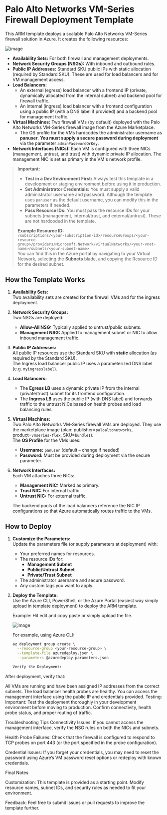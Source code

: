 # Palo Alto Networks VM-Series Firewall Deployment Template

This ARM template deploys a scalable Palo Alto Networks VM-Series firewall solution in Azure. It creates the following resources:

![image](https://github.com/user-attachments/assets/14db5c9f-36fc-4d81-90ac-2ad4ec133c53)


- **Availability Sets:** For both firewall and management deployments.
- **Network Security Groups (NSGs):** With inbound and outbound rules.
- **Public IP Addresses:** Standard SKU public IPs with static allocation (required by Standard SKU). These are used for load balancers and for VM management access.
- **Load Balancers:** 
  - An external (egress) load balancer with a frontend IP (private, dynamically allocated from the internal subnet) and backend pool for firewall traffic.
  - An internal (ingress) load balancer with a frontend configuration using a public IP (with a DNS label if provided) and a backend pool for management traffic.
- **Virtual Machines:** Two firewall VMs (by default) deployed with the Palo Alto Networks VM-Series firewall image from the Azure Marketplace.  
  - The OS profile for the VMs hardcodes the administrator username as **panuser**. **You must supply a secure password during deployment** via the parameter `adminPasswordOrKey`.
- **Network Interfaces (NICs):** Each VM is configured with three NICs (management, untrust, and trust) with dynamic private IP allocation. The management NIC is set as primary in the VM's network profile.

> **Important:**  
> - **Test in a Dev Environment First:** Always test this template in a development or staging environment before using it in production.  
> - **Set Administrator Credentials:** You must supply a valid administrator username and password. Although the template uses `panuser` as the default username, you can modify this in the parameters if needed.  
> - **Pass Resource IDs:** You must pass the resource IDs for your subnets (management, internal/trust, and external/untrust). These are not hardcoded in the template.
>
> **Example Resource ID:**  
> `/subscriptions/<your-subscription-id>/resourceGroups/<your-resource-group>/providers/Microsoft.Network/virtualNetworks/<your-vnet-name>/subnets/<your-subnet-name>`  
> You can find this in the Azure portal by navigating to your Virtual Network, selecting the **Subnets** blade, and copying the Resource ID for the desired subnet.

## How the Template Works

1. **Availability Sets:**  
   Two availability sets are created for the firewall VMs and for the ingress deployment.

2. **Network Security Groups:**  
   Two NSGs are deployed:
   - **Allow-All NSG:** Typically applied to untrust/public subnets.
   - **Management NSG:** Applied to management subnet or NIC to allow inbound management traffic.
   
3. **Public IP Addresses:**  
   All public IP resources use the Standard SKU with **static** allocation (as required by the Standard SKU).  
   The Ingress load balancer public IP uses a parameterized DNS label (e.g. `myingresslabel`).

4. **Load Balancers:**  
   - The **Egress LB** uses a dynamic private IP from the internal (private/trust) subnet for its frontend configuration.
   - The **Ingress LB** uses the public IP (with DNS label) and forwards traffic to the untrust NICs based on health probes and load balancing rules.

5. **Virtual Machines:**  
   Two Palo Alto Networks VM-Series firewall VMs are deployed. They use the marketplace image (plan: publisher=`paloaltonetworks`, product=`vmseries-flex`, SKU=`bundle1`).  
   The **OS Profile** for the VMs uses:
   - **Username:** `panuser` (default – change if needed)
   - **Password:** Must be provided during deployment via the secure parameter.
   
6. **Network Interfaces:**  
   Each VM attaches three NICs:
   - **Management NIC:** Marked as primary.
   - **Trust NIC:** For internal traffic.
   - **Untrust NIC:** For external traffic.
   
   The backend pools of the load balancers reference the NIC IP configurations so that Azure automatically routes traffic to the VMs.

## How to Deploy

1. **Customize the Parameters:**  
   Update the parameters file (or supply parameters at deployment) with:
   - Your preferred names for resources.
   - The resource IDs for:
     - **Management Subnet**
     - **Public/Untrust Subnet**
     - **Private/Trust Subnet**
   - The administrator username and secure password.
   - Any custom tags you want to apply.

2. **Deploy the Template:**  
   Use the Azure CLI, PowerShell, or the Azure Portal (easiest way simply upload in template deployment) to deploy the ARM template.

   Example: Hit edit and copy paste or simply upload the file.

   ![image](https://github.com/user-attachments/assets/8f958371-7a3b-46d6-a584-18dfa5c5f426)

   For example, using Azure CLI:
   ```bash
   az deployment group create \
     --resource-group <your-resource-group> \
     --template-file azuredeploy.json \
     --parameters @azuredeploy.parameters.json

   Verify the Deployment:
After deployment, verify that:

All VMs are running and have been assigned IP addresses from the correct subnets.
The load balancer health probes are healthy.
You can access the management interface using the public IP and credentials provided.
Testing:
Important: Test the deployment thoroughly in your development environment before moving to production. Confirm connectivity, health probe status, and proper routing of traffic.

Troubleshooting Tips
Connectivity Issues:
If you cannot access the management interface, verify the NSG rules on both the NICs and subnets.

Health Probe Failures:
Check that the firewall is configured to respond to TCP probes on port 443 (or the port specified in the probe configuration).

Credential Issues:
If you forget your credentials, you may need to reset the password using Azure’s VM password reset options or redeploy with known credentials.

Final Notes

Customization:
This template is provided as a starting point. Modify resource names, subnet IDs, and security rules as needed to fit your environment.

Feedback:
Feel free to submit issues or pull requests to improve the template further.

   
